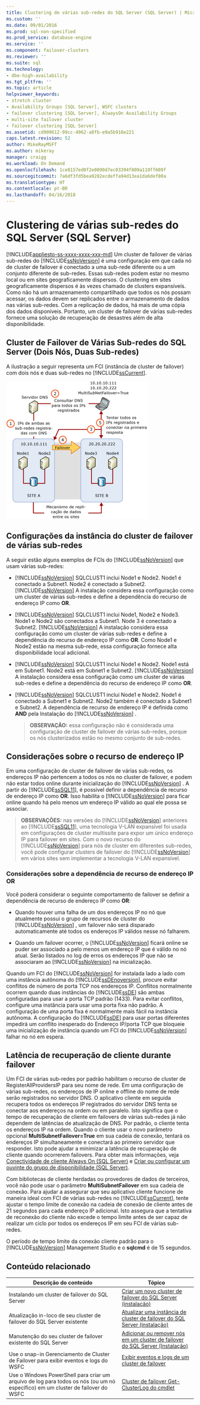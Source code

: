 ```yaml
---
title: Clustering de várias sub-redes do SQL Server (SQL Server) | Microsoft Docs
ms.custom: ''
ms.date: 09/01/2016
ms.prod: sql-non-specified
ms.prod_service: database-engine
ms.service: ''
ms.component: failover-clusters
ms.reviewer: ''
ms.suite: sql
ms.technology:
- dbe-high-availability
ms.tgt_pltfrm: ''
ms.topic: article
helpviewer_keywords:
- stretch cluster
- Availability Groups [SQL Server], WSFC clusters
- failover clustering [SQL Server], AlwaysOn Availability Groups
- multi-site failover cluster
- failover clustering [SQL Server]
ms.assetid: cd909612-99cc-4962-a8fb-e9a5b918e221
caps.latest.revision: 52
author: MikeRayMSFT
ms.author: mikeray
manager: craigg
ms.workload: On Demand
ms.openlocfilehash: 1ce8157ed0f2e0090d7ec03394f809a110ff609f
ms.sourcegitcommit: 7a6df3fd5bea9282ecdeffa94d13ea1da6def80a
ms.translationtype: HT
ms.contentlocale: pt-BR
ms.lasthandoff: 04/16/2018
---
```

# <a name="sql-server-multi-subnet-clustering-sql-server"></a>Clustering de várias sub-redes do SQL Server (SQL Server)
[!INCLUDE[appliesto-ss-xxxx-xxxx-xxx-md](../../../includes/appliesto-ss-xxxx-xxxx-xxx-md.md)]
  Um cluster de failover de várias sub-redes do [!INCLUDE[ssNoVersion](../../../includes/ssnoversion-md.md)] é uma configuração em que cada nó de cluster de failover é conectado a uma sub-rede diferente ou a um conjunto diferente de sub-redes. Essas sub-redes podem estar no mesmo local ou em sites geograficamente dispersos. O clustering em sites geograficamente dispersos é às vezes chamado de clusters expansíveis. Como não há um armazenamento compartilhado que todos os nós possam acessar, os dados devem ser replicados entre o armazenamento de dados nas várias sub-redes. Com a replicação de dados, há mais de uma cópia dos dados disponíveis. Portanto, um cluster de failover de várias sub-redes fornece uma solução de recuperação de desastres além de alta disponibilidade.  
  
   
##  <a name="VisualElement"></a> Cluster de Failover de Várias Sub-redes do SQL Server (Dois Nós, Duas Sub-redes)  
 A ilustração a seguir representa um FCI (instância de cluster de failover) com dois nós e duas sub-redes no [!INCLUDE[ssCurrent](../../../includes/sscurrent-md.md)].  
  
 ![Arquitetura de várias sub-redes com MultiSubnetFailover](../../../sql-server/failover-clusters/windows/media/multi-subnet-architecture-withmultisubnetfailoverparam.gif "Arquitetura de várias sub-redes com MultiSubnetFailover")  
  
  
##  <a name="Configurations"></a> Configurações da instância do cluster de failover de várias sub-redes  
 A seguir estão alguns exemplos de FCIs do [!INCLUDE[ssNoVersion](../../../includes/ssnoversion-md.md)] que usam várias sub-redes:  
  
-   [!INCLUDE[ssNoVersion](../../../includes/ssnoversion-md.md)] SQLCLUST1 inclui Node1 e Node2. Node1 é conectado a Subnet1. Node2 é conectado a Subnet2. [!INCLUDE[ssNoVersion](../../../includes/ssnoversion-md.md)] A instalação considera essa configuração como um cluster de várias sub-redes e define a dependência do recurso de endereço IP como **OR**.  
  
-   [!INCLUDE[ssNoVersion](../../../includes/ssnoversion-md.md)] SQLCLUST1 inclui Node1, Node2 e Node3. Node1 e Node2 são conectados a Subnet1. Node 3 é conectado a Subnet2. [!INCLUDE[ssNoVersion](../../../includes/ssnoversion-md.md)] A instalação considera essa configuração como um cluster de várias sub-redes e define a dependência do recurso de endereço IP como **OR**. Como Node1 e Node2 estão na mesma sub-rede, essa configuração fornece alta disponibilidade local adicional.  
  
-   [!INCLUDE[ssNoVersion](../../../includes/ssnoversion-md.md)] SQLCLUST1 inclui Node1 e Node2. Node1 está em Subnet1. Node2 está em Subnet1 e Subnet2. [!INCLUDE[ssNoVersion](../../../includes/ssnoversion-md.md)] A instalação considera essa configuração como um cluster de várias sub-redes e define a dependência do recurso de endereço IP como **OR**.  
  
-   [!INCLUDE[ssNoVersion](../../../includes/ssnoversion-md.md)] SQLCLUST1 inclui Node1 e Node2. Node1 é conectado a Subnet1 e Subnet2. Node2 também é conectado a Subnet1 e Subnet2. A dependência de recurso de endereço IP é definida como **AND** pela Instalação do [!INCLUDE[ssNoVersion](../../../includes/ssnoversion-md.md)] .  
  
    > **OBSERVAÇÃO:** essa configuração não é considerada uma configuração de cluster de failover de várias sub-redes, porque os nós clusterizados estão no mesmo conjunto de sub-redes.  
  
##  <a name="ComponentsAndConcepts"></a> Considerações sobre o recurso de endereço IP  
 Em uma configuração de cluster de failover de várias sub-redes, os endereços IP não pertencem a todos os nós no cluster de failover, e podem não estar todos online durante inicialização do [!INCLUDE[ssNoVersion](../../../includes/ssnoversion-md.md)] . A partir do [!INCLUDE[ssSQL11](../../../includes/sssql11-md.md)], é possível definir a dependência de recurso de endereço IP como **OR**. Isso habilita o [!INCLUDE[ssNoVersion](../../../includes/ssnoversion-md.md)] para ficar online quando há pelo menos um endereço IP válido ao qual ele possa se associar.  
  
> **OBSERVAÇÕES:** nas versões do [!INCLUDE[ssNoVersion](../../../includes/ssnoversion-md.md)] anteriores ao [!INCLUDE[ssSQL11](../../../includes/sssql11-md.md)], uma tecnologia V-LAN expansível foi usada em configurações de cluster multissite para expor um único endereço IP para failover em sites. Com o novo recurso do [!INCLUDE[ssNoVersion](../../../includes/ssnoversion-md.md)] para nós de cluster em diferentes sub-redes, você pode configurar clusters de failover do [!INCLUDE[ssNoVersion](../../../includes/ssnoversion-md.md)] em vários sites sem implementar a tecnologia V-LAN expansível.  
  
### <a name="ip-address-resource-or-dependency-considerations"></a>Considerações sobre a dependência de recurso de endereço IP OR  
 Você poderá considerar o seguinte comportamento de failover se definir a dependência de recurso de endereço IP como **OR**:  
  
-   Quando houver uma falha de um dos endereços IP no nó que atualmente possui o grupo de recursos de cluster do [!INCLUDE[ssNoVersion](../../../includes/ssnoversion-md.md)] , um failover não será disparado automaticamente até todos os endereços IP válidos nesse nó falharem.  
  
-   Quando um failover ocorrer, o [!INCLUDE[ssNoVersion](../../../includes/ssnoversion-md.md)] ficará online se puder ser associado a pelo menos um endereço IP que é válido no nó atual. Serão listados no log de erros os endereços IP que não se associaram ao [!INCLUDE[ssNoVersion](../../../includes/ssnoversion-md.md)] na inicialização.  
  
   
 Quando um FCI do [!INCLUDE[ssNoVersion](../../../includes/ssnoversion-md.md)] for instalada lado a lado com uma instância autônoma do [!INCLUDE[ssDEnoversion](../../../includes/ssdenoversion-md.md)], procure evitar conflitos de número de porta TCP nos endereços IP. Conflitos normalmente ocorrem quando duas instâncias do [!INCLUDE[ssDE](../../../includes/ssde-md.md)] são ambas configuradas para usar a porta TCP padrão (1433). Para evitar conflitos, configure uma instância para usar uma porta fixa não padrão. A configuração de uma porta fixa é normalmente mais fácil na instância autônoma. A configuração do [!INCLUDE[ssDE](../../../includes/ssde-md.md)] para usar portas diferentes impedirá um conflito inesperado do Endereço IP/porta TCP que bloqueie uma inicialização de instância quando um FCI do [!INCLUDE[ssNoVersion](../../../includes/ssnoversion-md.md)] falhar no nó em espera.  
  
##  <a name="DNS"></a> Latência de recuperação de cliente durante failover  
 Um FCI de várias sub-redes por padrão habilitam o recurso de cluster de RegisterAllProvidersIP para seu nome de rede. Em uma configuração de várias sub-redes, os endereços de IP online e offline do nome de rede serão registrados no servidor DNS. O aplicativo cliente em seguida recupera todos os endereços IP registrados do servidor DNS tenta se conectar aos endereços na ordem ou em paralelo. Isto significa que o tempo de recuperação de cliente em failovers de várias sub-redes já não dependem de latências de atualização de DNS. Por padrão, o cliente tenta os endereços IP na ordem. Quando o cliente usar o novo parâmetro opcional **MultiSubnetFailover=True** em sua cadeia de conexão, tentará os endereços IP simultaneamente e conectará ao primeiro servidor que responder. Isto pode ajudar a minimizar a latência de recuperação de cliente quando ocorrerem failovers. Para obter mais informações, veja [Conectividade de cliente Always On (SQL Server)](../../../database-engine/availability-groups/windows/always-on-client-connectivity-sql-server.md) e [Criar ou configurar um ouvinte do grupo de disponibilidade (SQL Server)](../../../database-engine/availability-groups/windows/create-or-configure-an-availability-group-listener-sql-server.md).  
  
 Com bibliotecas de cliente herdadas ou provedores de dados de terceiros, você não pode usar o parâmetro **MultiSubnetFailover** em sua cadeia de conexão. Para ajudar a assegurar que seu aplicativo cliente funcione de maneira ideal com FCI de várias sub-redes no [!INCLUDE[ssCurrent](../../../includes/sscurrent-md.md)], tente ajustar o tempo limite de conexão na cadeia de conexão de cliente antes de 21 segundos para cada endereço IP adicional. Isto assegura que a tentativa de reconexão do cliente não excede o tempo limite antes de ser capaz de realizar um ciclo por todos os endereços IP em seu FCI de várias sub-redes.  
  
 O período de tempo limite da conexão cliente padrão para o [!INCLUDE[ssNoVersion](../../../includes/ssnoversion-md.md)] Management Studio e o **sqlcmd** é de 15 segundos.  
  
   
##  <a name="RelatedContent"></a> Conteúdo relacionado  
  
|Descrição do conteúdo|Tópico|  
|-------------------------|-----------|  
|Instalando um cluster de failover do SQL Server|[Criar um novo cluster de failover do SQL Server (instalação)](../../../sql-server/failover-clusters/install/create-a-new-sql-server-failover-cluster-setup.md)|  
|Atualização in-loco de seu cluster de failover do SQL Server existente|[Atualizar uma instância de cluster de failover do SQL Server &#40;instalação&#41;](../../../sql-server/failover-clusters/windows/upgrade-a-sql-server-failover-cluster-instance-setup.md)|  
|Manutenção do seu cluster de failover existente do SQL Server|[Adicionar ou remover nós em um cluster de failover do SQL Server &#40;Instalação&#41;](../../../sql-server/failover-clusters/install/add-or-remove-nodes-in-a-sql-server-failover-cluster-setup.md)|  
|Use o snap-in Gerenciamento de Cluster de Failover para exibir eventos e logs do WSFC|[Exibir eventos e logs de um cluster de failover](http://technet.microsoft.com/library/cc772342\(WS.10\).aspx)|  
|Use o Windows PowerShell para criar um arquivo de log para todos os nós (ou um nó específico) em um cluster de failover do WSFC|[Cluster de failover Get-ClusterLog do cmdlet](http://technet.microsoft.com/library/ee461045.aspx)|  
  

  
  

